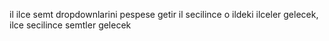 il ilce semt dropdownlarini pespese getir
 il secilince o ildeki ilceler gelecek, ilce secilince semtler gelecek
